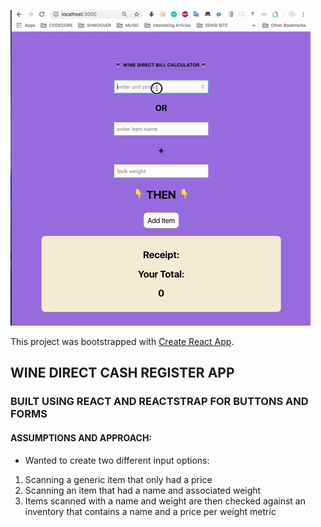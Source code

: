 ![](wine-direct-test-app.gif)

This project was bootstrapped with [Create React App](https://github.com/facebook/create-react-app).

## WINE DIRECT CASH REGISTER APP

### BUILT USING REACT AND REACTSTRAP FOR BUTTONS AND FORMS

#### ASSUMPTIONS AND APPROACH:

* Wanted to create two different input options:

1. Scanning a generic item that only had a price
2. Scanning an item that had a name and associated weight
3. Items scanned with a name and weight are then checked against an inventory that contains a name and a price per weight metric

